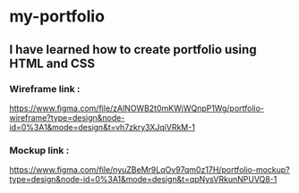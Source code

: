 # my-portfolio

## I have learned how to create portfolio using HTML and CSS

### Wireframe link :

https://www.figma.com/file/zAlNOWB2t0mKWjWQnpP1Wg/portfolio-wireframe?type=design&node-id=0%3A1&mode=design&t=vh7zkry3XJqiVRkM-1

### Mockup link :

https://www.figma.com/file/nyuZBeMr9LqOv97qm0z17H/portfolio-mockup?type=design&node-id=0%3A1&mode=design&t=qpNysVRkunNPUVQ8-1
